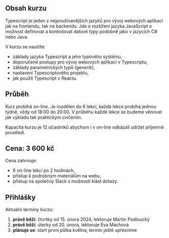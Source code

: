 ## Obsah kurzu

Typescript je jeden z nejpoužívanějších jazyků pro vývoj webových aplikací jak na frontendu, tak na backendu. Jde o rozšíření jazyka JavaScript o možnost definovat a kontrolovat datové typy podobně jako v jazycích C# nebo Java.

V kurzu se naučíte:

- základy jazyka Typescript a jeho typového systému,
- doporučené postupy pro vývoj webových aplikací v Typescriptu,
- základy parametrických typů (generik),
- nastavení Typescriptového projektu,
- jak použít Typescript v Reactu.

## Průběh

Kurz probíhá on-line. Je rozdělen do 6 lekcí, každá lekce probíhá jednou týdně, vždy od 18:00 do 20:00. V průběhu každé lekce se budeme věnovat jak výkladu tak praktickým cvičením.

Kapacita kurzu je 12 účastníků abychom i v on-line odkázali udržet příjemné prostředí.

## Cena: 3 600 kč

Cena zahrnuje:

- 6 on-line lekcí po 2 hodinách,
- přístup k podrobným materiálům na webu,
- přístup na společný Slack s možností klást dotazy.

## Přihlášky

Aktuální termíny kurzu:

1. **právě běží**: čtvrtky od 15. února 2024, lektoruje Martin Podloucký
1. **právě běží**: úterky od 20. února, lektoruje Eva Machová
1. **plánuje se**: start první půlka května, termín ještě upřesníme
